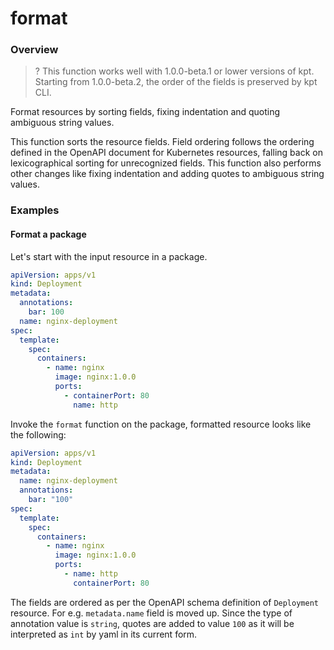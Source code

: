# format

### Overview

>? This function works well with 1.0.0-beta.1 or lower versions of kpt. Starting
>  from 1.0.0-beta.2, the order of the fields is preserved by kpt CLI.

<!--mdtogo:Short-->

Format resources by sorting fields, fixing indentation and quoting ambiguous string values.

<!--mdtogo-->

<!--mdtogo:Long-->

This function sorts the resource fields. Field ordering follows the
ordering defined in the OpenAPI document for Kubernetes resources,
falling back on lexicographical sorting for unrecognized fields. 
This function also performs other changes like fixing indentation and
adding quotes to ambiguous string values.

<!--mdtogo-->

### Examples

<!--mdtogo:Examples-->

#### Format a package

Let's start with the input resource in a package.

```yaml
apiVersion: apps/v1
kind: Deployment
metadata:
  annotations:
    bar: 100
  name: nginx-deployment
spec:
  template:
    spec:
      containers:
        - name: nginx
          image: nginx:1.0.0
          ports:
            - containerPort: 80
              name: http
```

Invoke the `format` function on the package, formatted resource looks like the following:

```yaml
apiVersion: apps/v1
kind: Deployment
metadata:
  name: nginx-deployment
  annotations:
    bar: "100"
spec:
  template:
    spec:
      containers:
        - name: nginx
          image: nginx:1.0.0
          ports:
            - name: http
              containerPort: 80
```

The fields are ordered as per the OpenAPI schema definition of `Deployment` resource. For e.g. `metadata.name` field
is moved up. Since the type of annotation value is `string`, quotes are added to value `100` as it will be interpreted
as `int` by yaml in its current form.

<!--mdtogo-->
